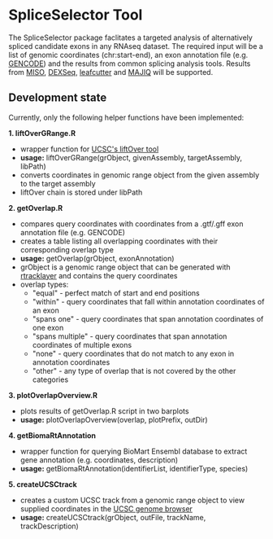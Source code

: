 # SpliceSelector Tool

The SpliceSelector package faclitates a targeted analysis of alternatively spliced candidate exons in any RNAseq dataset. The required input will be a list of genomic coordinates (chr:start-end), an exon annotation file (e.g. [GENCODE](https://www.gencodegenes.org/human/release_32.html)) and the results from common splicing analysis tools. Results from [MISO](https://miso.readthedocs.io/en/fastmiso/), [DEXSeq](http://bioconductor.org/packages/release/bioc/html/DEXSeq.html), [leafcutter](https://github.com/davidaknowles/leafcutter) and [MAJIQ](https://majiq.biociphers.org/) will be supported.

## Development state

Currently, only the following helper functions have been implemented:
  
**1. liftOverGRange.R**
  
* wrapper function for [UCSC's liftOver tool](https://genome.ucsc.edu/cgi-bin/hgLiftOver) 
* **usage:** liftOverGRange(grObject, givenAssembly, targetAssembly, libPath)
* converts coordinates in genomic range object from the given assembly to the target assembly
* liftOver chain is stored under libPath

**2. getOverlap.R**

* compares query coordinates with coordinates from a .gtf/.gff exon annotation file (e.g. GENCODE)
* creates a table listing all overlapping coordinates with their corresponding overlap type 
* **usage:** getOverlap(grObject, exonAnnotation)
* grObject is a genomic range object that can be generated with [rtracklayer](https://www.bioconductor.org/packages/release/bioc/html/rtracklayer.html) and contains the query coordinates
* overlap types:
    * "equal" - perfect match of start and end positions
    * "within" - query coordinates that fall within annotation coordinates of an exon
    * "spans one" - query coordinates that span annotation coordinates of one exon
    * "spans multiple" - query coordinates that span annotation coordinates of multiple exons
    * "none" - query coordinates that do not match to any exon in annotation coordinates
    * "other" - any type of overlap that is not covered by the other categories

**3. plotOverlapOverview.R**

* plots results of getOverlap.R script in two barplots
* **usage:** plotOverlapOverview(overlap, plotPrefix, outDir)

**4. getBiomaRtAnnotation** 

* wrapper function for querying BioMart Ensembl database to extract gene annotation (e.g. coordinates, description)
* **usage:** getBiomaRtAnnotation(identifierList, identifierType, species)

**5. createUCSCtrack**

* creates a custom UCSC track from a genomic range object to view supplied coordinates in the [UCSC genome browser](https://genome.ucsc.edu/)
* **usage:** createUCSCtrack(grObject, outFile, trackName, trackDescription)